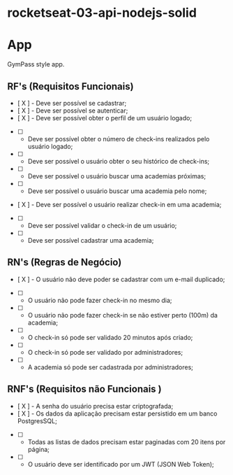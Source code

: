 # rocketseat-03-api-nodejs-solid

# App

GymPass style app.

## RF's (Requisitos Funcionais)

- [ X ] - Deve ser possível se cadastrar;
- [ X ] - Deve ser possível se autenticar;
- [ X ] - Deve ser possível obter o perfil de um usuário logado;
- [  ] - Deve ser possível obter o número de check-ins realizados pelo usuário logado;
- [  ] - Deve ser possível o usuário obter o seu histórico de check-ins;
- [  ] - Deve ser possível o usuário buscar uma academias próximas;
- [  ] - Deve ser possível o usuário buscar uma academia pelo nome;
- [ X ] - Deve ser possível o usuário realizar check-in em uma academia;
- [  ] - Deve ser possível validar o check-in de um usuário;
- [  ] - Deve ser possível cadastrar uma academia;

## RN's (Regras de Negócio)

- [ X ] - O usuário não deve poder se cadastrar com um e-mail duplicado;
- [  ] - O usuário não pode fazer check-in no mesmo dia;
- [  ] - O usuário não pode fazer check-in se não estiver perto (100m) da academia;
- [  ] - O check-in só pode ser validado 20 minutos após criado;
- [  ] - O check-in só pode ser validado por administradores;
- [  ] - A academia só pode ser cadastrada por administradores; 


## RNF's (Requisitos não Funcionais )

- [ X ] - A senha do usuário precisa estar criptografada;
- [ X ] - Os dados da aplicação precisam estar persistido em um banco PostgresSQL;
- [  ] - Todas as listas de dados precisam estar paginadas com 20 itens por página;
- [  ] - O usuário deve ser identificado por um JWT (JSON Web Token); 
